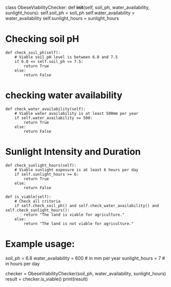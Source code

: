 class ObeseViabilityChecker:
    def __init__(self, soil_ph, water_availability, sunlight_hours):
        self.soil_ph = soil_ph
        self.water_availability = water_availability
        self.sunlight_hours = sunlight_hours
# Checking soil pH
    def check_soil_ph(self):
        # Viable soil pH level is between 6.0 and 7.5
        if 6.0 <= self.soil_ph <= 7.5:
            return True
        else:
            return False
# checking water availability
    def check_water_availability(self):
        # Viable water availability is at least 500mm per year
        if self.water_availability >= 500:
            return True
        else:
            return False
# Sunlight Intensity and Duration
    def check_sunlight_hours(self):
        # Viable sunlight exposure is at least 6 hours per day
        if self.sunlight_hours >= 6:
            return True
        else:
            return False

    def is_viable(self):
        # Check all criteria
        if self.check_soil_ph() and self.check_water_availability() and self.check_sunlight_hours():
            return "The land is viable for agriculture."
        else:
            return "The land is not viable for agriculture."

# Example usage:
soil_ph = 6.8
water_availability = 600  # in mm per year
sunlight_hours = 7  # in hours per day

checker = ObeseViabilityChecker(soil_ph, water_availability, sunlight_hours)
result = checker.is_viable()
print(result)
